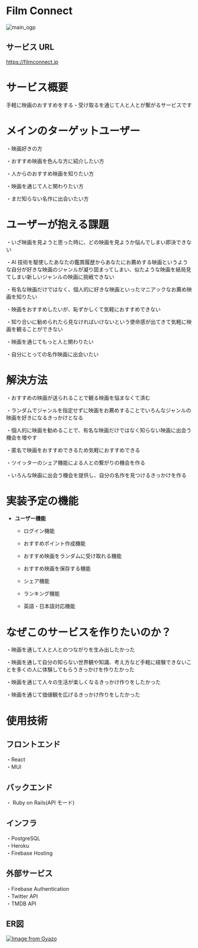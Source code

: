 # Film Connect

![main_ogp](https://user-images.githubusercontent.com/96228122/221386731-81b20e73-01ce-402f-a346-663179dff0a4.png)

## サービス URL
  https://filmconnect.jp


# サービス概要

手軽に映画のおすすめをする・受け取るを通じて人と人とが繋がるサービスです

# メインのターゲットユーザー

・映画好きの方

・おすすめ映画を色んな方に紹介したい方

・人からのおすすめ映画を知りたい方

・映画を通じて人と関わりたい方

・まだ知らない名作に出会いたい方

# ユーザーが抱える課題

・いざ映画を見ようと思った時に、どの映画を見ようか悩んでしまい即決できない

・AI 技術を駆使したあなたの鑑賞履歴からあなたにお薦めする映画というような自分が好きな映画のジャンルが凝り固まってしまい、似たような映画を結局見てしまい新しいジャンルの映画に挑戦できない

・有名な映画だけではなく、個人的に好きな映画といったマニアックなお薦め映画を知りたい

・映画をおすすめしたいが、恥ずかしくて気軽におすすめできない

・知り合いに勧められたら見なければいけないという使命感が出てきて気軽に映画を観ることができない

・映画を通じてもっと人と関わりたい

・自分にとっての名作映画に出会いたい

# 解決方法

・おすすめの映画が送られることで観る映画を悩まなくて済む

・ランダムでジャンルを指定せずに映画をお薦めすることでいろんなジャンルの映画を好きになるきっかけとなる

・個人的に映画を勧めることで、有名な映画だけではなく知らない映画に出会う機会を増やす

・匿名で映画をおすすめできるため気軽におすすめできる

・ツイッターのシェア機能による人との繋がりの機会を作る

・いろんな映画に出会う機会を提供し、自分の名作を見つけるきっかけを作る

# 実装予定の機能

- **ユーザー機能**

  - ログイン機能

  - おすすめポイント作成機能

  - おすすめ映画をランダムに受け取れる機能

  - おすすめ映画を保存する機能

  - シェア機能

  - ランキング機能

  - 英語・日本語対応機能

# なぜこのサービスを作りたいのか？

・映画を通して人と人とのつながりを生み出したかった

・映画を通して自分の知らない世界観や知識、考え方など手軽に経験できないことを多くの人に体験してもらうきっかけを作りたかった

・映画を通じて人々の生活が楽しくなるきっかけ作りをしたかった

・映画を通じて価値観を広げるきっかけ作りをしたかった

# 使用技術

## フロントエンド


  ・React  
  ・MUI

## バックエンド

  ・ Ruby on Rails(API モード)

## インフラ


  ・PostgreSQL  
  ・Heroku  
  ・Firebase Hosting

## 外部サービス
  ・Firebase Authentication  
  ・Twitter API  
  ・TMDB API


## ER図
[![Image from Gyazo](https://i.gyazo.com/e834087550a6e31c859886f70fdbb40c.png)](https://gyazo.com/e834087550a6e31c859886f70fdbb40c)